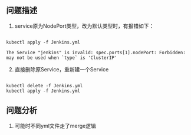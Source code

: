 ## 问题描述

1. service原为NodePort类型，改为默认类型时，有报错如下：

~~~

kubectl apply -f Jenkins.yml

The Service "jenkins" is invalid: spec.ports[1].nodePort: Forbidden: may not be used when `type` is 'ClusterIP'

~~~

2. 直接删除原Service，重新建一个Service

~~~

kubectl delete -f Jenkins.yml
kubectl apply -f Jenkins.yml

~~~

## 问题分析

1. 可能时不同yml文件走了merge逻辑 